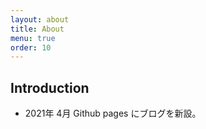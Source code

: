 ```yaml
---
layout: about
title: About
menu: true
order: 10
---
```


## Introduction

* 2021年 4月 Github pages にブログを新設。

